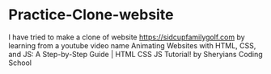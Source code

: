 # Practice-Clone-website
I have tried to make a clone of website https://sidcupfamilygolf.com by learning from a youtube video name Animating Websites with HTML, CSS, and JS: A Step-by-Step Guide | HTML CSS JS Tutorial! by  Sheryians Coding School
